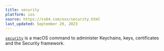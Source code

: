 ```yaml
---
title: security
platform: ios
source: https://ss64.com/osx/security.html
last_updated: September 29, 2023
---
```


[`security`](https://ss64.com/osx/security.html) is a macOS command to administer Keychains, keys, certificates and the Security framework.
